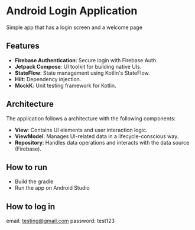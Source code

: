 # Android Login Application

Simple app that has a login screen and a welcome page

## Features

- **Firebase Authentication**: Secure login with Firebase Auth.
- **Jetpack Compose**: UI toolkit for building native UIs.
- **StateFlow**: State management using Kotlin's StateFlow.
- **Hilt**: Dependency injection.
- **MockK**: Unit testing framework for Kotlin.

## Architecture

The application follows a architecture with the following components:

- **View**: Contains UI elements and user interaction logic.
- **ViewModel**: Manages UI-related data in a lifecycle-conscious way.
- **Repository**: Handles data operations and interacts with the data source (Firebase).

## How to run
- Build the gradle
- Run the app on Android Studio

## How to log in

email: testing@gmail.com password: test123




